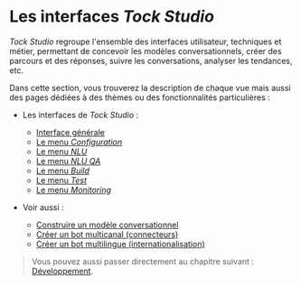 # Les interfaces _Tock Studio_

_Tock Studio_ regroupe l'ensemble des interfaces utilisateur, techniques et métier, permettant 
de concevoir les modèles conversationnels, créer des parcours et des réponses, suivre les conversations, 
 analyser les tendances, etc.

Dans cette section, vous trouverez la description de chaque vue mais aussi des pages dédiées à 
des thèmes ou des fonctionnalités particulières :

* Les interfaces de _Tock Studio_ :
    * [Interface générale](studio/general.md)
    * [Le menu _Configuration_](studio/configuration.md)
    * [Le menu _NLU_](studio/nlu.md)
    * [Le menu _NLU QA_](studio/nlu-qa.md)
    * [Le menu _Build_](studio/build.md)
    * [Le menu _Test_](studio/test.md)
    * [Le menu _Monitoring_](studio/monitoring.md)

* Voir aussi :
    * [Construire un modèle conversationnel](studio/build-model.md)
    * [Créer un bot multicanal (connecteurs)](channels.md)
    * [Créer un bot multilingue (internationalisation)](i18n.md)
    
> Vous pouvez aussi passer directement au chapitre suivant : [Développement](dev/de). 